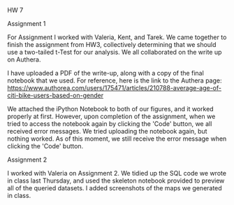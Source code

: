 HW 7

Assignment 1

For Assignment I worked with Valeria, Kent, and Tarek. We came together to finish the assignment from HW3, collectively determining that we should use a two-tailed t-Test for our analysis. We all collaborated on the write up on Authera.

I have uploaded a PDF of the write-up, along with a copy of the final notebook that we used. For reference, here is the link to the Authera page: https://www.authorea.com/users/175471/articles/210788-average-age-of-citi-bike-users-based-on-gender

We attached the iPython Notebook to both of our figures, and it worked properly at first. However, upon completion of the assignment, when we tried to access the notebook again by clicking the 'Code' button, we all received error messages. We tried uploading the notebook again, but nothing worked. As of this moment, we still receive the error message when clicking the 'Code' button. 

Assignment 2

I worked with Valeria on Assignment 2. We tidied up the SQL code we wrote in class last Thursday, and used the skeleton notebook provided to preview all of the queried datasets. I added screenshots of the maps we generated in class.
